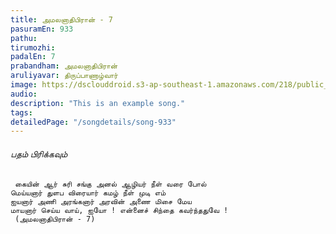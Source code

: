 ```yaml
---
title: அமலனாதிபிரான் - 7
pasuramEn: 933
pathu: 
tirumozhi: 
padalEn: 7
prabandham: அமலனாதிபிரான்
aruliyavar: திருப்பாணாழ்வார்
image: https://dsclouddroid.s3-ap-southeast-1.amazonaws.com/218/public_10291fa366450a13386ed314d16331d43077.jpg
audio: 
description: "This is an example song."
tags: 
detailedPage: "/songdetails/song-933"
---
```



###### பதம் பிரிக்கவும்


	 கையின் ஆர் சுரி சங்கு அனல் ஆழியர் நீள் வரை போல்
	மெய்யனார் துளப விரையார் கமழ் நீள் முடி எம்
	ஐயனார் அணி அரங்கனார் அரவின் அணை மிசை மேய
	மாயனார் செய்ய வாய், ஐயோ ! என்னைச் சிந்தை கவர்ந்ததுவே !
	 (அமலனாதிபிரான் - 7)
	